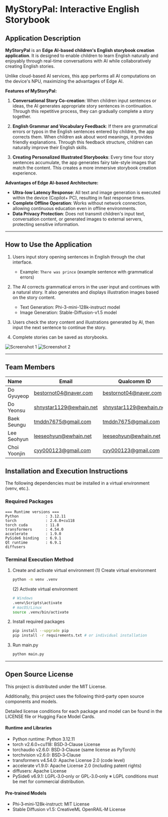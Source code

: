 # MyStoryPal: Interactive English Storybook

## Application Description

**MyStoryPal** is an **Edge AI-based children's English storybook creation application**. It is designed to enable children to learn English naturally and enjoyably through real-time conversations with AI while collaboratively creating English stories.

Unlike cloud-based AI services, this app performs all AI computations on the device's NPU, maximizing the advantages of Edge AI.

**Features of MyStoryPal:**

1. **Conversational Story Co-creation**: When children input sentences or ideas, the AI generates appropriate story sentences in continuation. Through this repetitive process, they can gradually complete a story together.

2. **English Grammar and Vocabulary Feedback**: If there are grammatical errors or typos in the English sentences entered by children, the app corrects them. When children ask about word meanings, it provides friendly explanations. Through this feedback structure, children can naturally improve their English skills.

3. **Creating Personalized Illustrated Storybooks**: Every time four story sentences accumulate, the app generates fairy tale-style images that match the content. This creates a more immersive storybook creation experience.

**Advantages of Edge AI-based Architecture:**

- **Ultra-low Latency Response**: All text and image generation is executed within the device (Copilot+ PC), resulting in fast response times.
- **Complete Offline Operation**: Works without network connection, allowing continuous education even in offline environments.
- **Data Privacy Protection**: Does not transmit children's input text, conversation content, or generated images to external servers, protecting sensitive information.

---

## How to Use the Application

1. Users input story opening sentences in English through the chat interface.
   - Example: `There was prince` (example sentence with grammatical errors)

2. The AI corrects grammatical errors in the user input and continues with a natural story. It also generates and displays illustration images based on the story content.
   - Text Generation: Phi-3-mini-128k-instruct model
   - Image Generation: Stable-Diffusion-v1.5 model

3. Users check the story content and illustrations generated by AI, then input the next sentence to continue the story.

4. Complete stories can be saved as storybooks.

![Screenshot 1](https://github.com/user-attachments/assets/3e913448-6c8f-4e87-ada2-45584f557534)
![Screenshot 2](https://github.com/user-attachments/assets/ce3fdcfe-8431-42cd-8d21-9c8238514f46)

---

## Team Members

| Name | Email | Qualcomm ID |
|:--- |--- |--- |
| Do Gyuyeop | bestornot04@naver.com | bestornot04@naver.com |
| Do Yeonsu | shnystar1129@ewhain.net | shnystar1129@ewhain.net |
| Baek Seungu | tmddn7675@gmail.com | tmddn7675@gmail.com |
| Lee Seohyun | leeseohyun@ewhain.net | leeseohyun@ewhain.net |
| Choi Yoonjin | cyy000123@gmail.com | cyy000123@gmail.com |

## Installation and Execution Instructions

The following dependencies must be installed in a virtual environment (venv, etc.).

### Required Packages

```
=== Runtime versions ===
Python            : 3.12.11
torch             : 2.6.0+cu118
torch cuda        : 11.8
transformers      : 4.54.0
accelerate        : 1.9.0
PySide6 binding   : 6.9.1
Qt runtime        : 6.9.1
diffusers
```

### Terminal Execution Method

1. Create and activate virtual environment
    (1) Create virtual environment
    ```bash
    python -m venv .venv
    ```
    (2) Activate virtual environment
    ```bash
    # Windows
    .venv\Scripts\activate
    # macOS/Linux
    source .venv/bin/activate
    ```

2. Install required packages
    ```bash
    pip install --upgrade pip
    pip install -r requirements.txt # or individual installation
    ```

3. Run main.py
    ```bash
    python main.py
    ```

---

## Open Source License

This project is distributed under the MIT License.

Additionally, this project uses the following third-party open source components and models.

Detailed license conditions for each package and model can be found in the LICENSE file or Hugging Face Model Cards.

#### Runtime and Libraries

- Python runtime: Python 3.12.11
- torch v2.6.0+cu118: BSD‑3‑Clause License
- torchaudio v2.6.0: BSD‑3‑Clause (same license as PyTorch)
- torchvision v2.6.0: BSD‑3‑Clause
- transformers v4.54.0: Apache License 2.0 (code level)  
- accelerate v1.9.0: Apache License 2.0 (including patent rights)
- diffusers: Apache License
- PySide6 v6.9.1: LGPL‑3.0‑only or GPL‑3.0‑only 
  ※ LGPL conditions must be met for commercial distribution.

#### Pre-trained Models

- Phi‑3‑mini‑128k‑instruct: MIT License
- Stable Diffusion v1.5: CreativeML OpenRAIL‑M License
